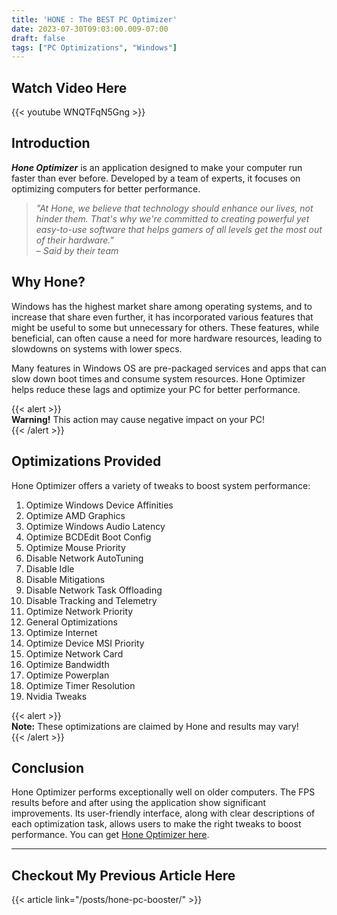 ```yaml
---
title: 'HONE : The BEST PC Optimizer'
date: 2023-07-30T09:03:00.009-07:00
draft: false 
tags: ["PC Optimizations", "Windows"]
---
```



## **Watch Video Here**

{{< youtube WNQTFqN5Gng >}}

## Introduction

**_Hone Optimizer_** is an application designed to make your computer run faster than ever before. Developed by a team of experts, it focuses on optimizing computers for better performance.

> _"At Hone, we believe that technology should enhance our lives, not hinder them. That's why we're committed to creating powerful yet easy-to-use software that helps gamers of all levels get the most out of their hardware."_  
> – *Said by their team*

## Why Hone?

Windows has the highest market share among operating systems, and to increase that share even further, it has incorporated various features that might be useful to some but unnecessary for others. These features, while beneficial, can often cause a need for more hardware resources, leading to slowdowns on systems with lower specs.

Many features in Windows OS are pre-packaged services and apps that can slow down boot times and consume system resources. Hone Optimizer helps reduce these lags and optimize your PC for better performance.  

{{< alert >}}  
**Warning!** This action may cause negative impact on your PC!  
{{< /alert >}}

## Optimizations Provided

Hone Optimizer offers a variety of tweaks to boost system performance:

1. Optimize Windows Device Affinities
2. Optimize AMD Graphics
3. Optimize Windows Audio Latency
4. Optimize BCDEdit Boot Config
5. Optimize Mouse Priority
6. Disable Network AutoTuning
7. Disable Idle
8. Disable Mitigations
9. Disable Network Task Offloading
10. Disable Tracking and Telemetry
11. Optimize Network Priority
12. General Optimizations
13. Optimize Internet
14. Optimize Device MSI Priority
15. Optimize Network Card
16. Optimize Bandwidth
17. Optimize Powerplan
18. Optimize Timer Resolution
19. Nvidia Tweaks

{{< alert >}}  
**Note:** These optimizations are claimed by Hone and results may vary!  
{{< /alert >}}

## Conclusion

Hone Optimizer performs exceptionally well on older computers. The FPS results before and after using the application show significant improvements. Its user-friendly interface, along with clear descriptions of each optimization task, allows users to make the right tweaks to boost performance. You can get [Hone Optimizer here](https://hone.gg/a/godsbattle).

---

## Checkout My Previous Article Here

{{< article link="/posts/hone-pc-booster/" >}}
